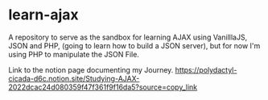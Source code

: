 # learn-ajax
A repository to serve as the sandbox for learning AJAX using VanilllaJS, JSON and PHP, (going to learn how to build a JSON server), but for now I'm using PHP to manipulate the JSON File.

Link to the notion page documenting my Journey.
https://polydactyl-cicada-d6c.notion.site/Studying-AJAX-2022dcac24d080359f47f361f9f16da5?source=copy_link
